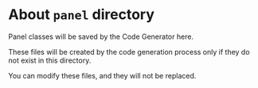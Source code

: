 # About `panel` directory

Panel classes will be saved by the Code Generator here. 

These files will be created by the code generation process only if they do not exist in this directory.

You can modify these files, and they will not be replaced.